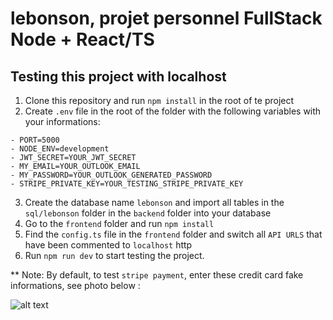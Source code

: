 # lebonson, projet personnel FullStack Node + React/TS

## Testing this project with localhost

  1) Clone this repository and run `npm install` in the root of te project
  2) Create `.env` file in the root of the folder with the following variables with your informations:

    - PORT=5000
    - NODE_ENV=development
    - JWT_SECRET=YOUR_JWT_SECRET
    - MY_EMAIL=YOUR_OUTLOOK_EMAIL
    - MY_PASSWORD=YOUR_OUTLOOK_GENERATED_PASSWORD
    - STRIPE_PRIVATE_KEY=YOUR_TESTING_STRIPE_PRIVATE_KEY

  3) Create the database name `lebonson` and import all tables in the `sql/lebonson` folder in the `backend` folder into your database
  4) Go to the `frontend` folder and run `npm install`
  5) Find the `config.ts` file in the `frontend` folder and switch all `API URLS` that have been commented to `localhost` http
  6) Run `npm run dev` to start testing the project.

  ** Note: By default, to test `stripe payment`, enter these credit card fake informations, see photo below :
     
  ![alt text](https://github.com/btkdevkh/lebonson/frontend/blob/main/assets/img/stripe-testing.png?raw=true)

